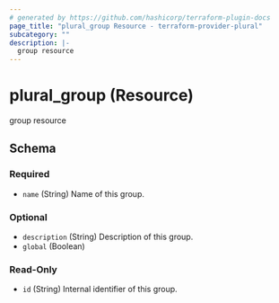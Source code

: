 ```yaml
---
# generated by https://github.com/hashicorp/terraform-plugin-docs
page_title: "plural_group Resource - terraform-provider-plural"
subcategory: ""
description: |-
  group resource
---
```


# plural_group (Resource)

group resource



<!-- schema generated by tfplugindocs -->
## Schema

### Required

- `name` (String) Name of this group.

### Optional

- `description` (String) Description of this group.
- `global` (Boolean)

### Read-Only

- `id` (String) Internal identifier of this group.

